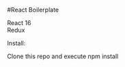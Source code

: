#React Boilerplate

React 16 <br >
Redux <br >

Install:

Clone this repo and execute npm install



